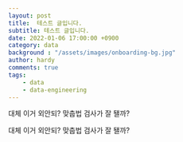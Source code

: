 ```yaml
---
layout: post
title:  테스트 글입니다.
subtitle: 테스트 글입니다.
date: 2022-01-06 17:00:00 +0900
category: data
background : "/assets/images/onboarding-bg.jpg"
author: hardy
comments: true
tags:
    - data
    - data-engineering
---
```


대체 이거 외안되? 맞춥법 검사가 잘 됄까?

대체 이거 외안되? 맞춥법 검사가 잘 됄까?